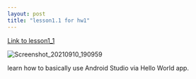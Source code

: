 ```yaml
---
layout: post
title: "lesson1.1 for hw1"
---
```


<a href="https://github.ccs.neu.edu/senyan/lesson1_1">Link to lesson1_1</a>

![Screenshot_20210910_190959](https://user-images.githubusercontent.com/77960108/132974240-68d4edc6-4f55-492a-8b6c-bd0ea8f1027e.png)

learn how to basically use Android Studio via Hello World app.
